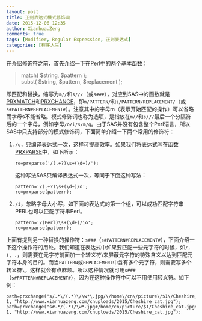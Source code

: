 ```yaml
---
layout: post
title: 正则表达式模式修饰词
date: 2015-12-06 12:35
author: Xianhua.Zeng
comments: true
tags: [Modifier, Regular Expression, 正则表达式]
categories: [程序人生]
---
```

<p>在介绍修饰符之前，首先介绍一下在<span style="text-decoration: underline;"><a href="https://www.perl.org/" target="_blank">Perl</a></span>中的两个基本函数：</p>
<blockquote>
<p>match( $string, $pattern );<br />
 subst( $string, $pattern, $replacement );</p>
</blockquote>
<p>即匹配和替换，缩写为<code>m//</code>和<code>s///</code>（或<code>s###</code>），对应到SAS中的函数就是<span style="text-decoration: underline;"><a href="https://support.sas.com/documentation/cdl/en/lrdict/64316/HTML/default/viewer.htm#a002296115.htm" target="_blank">PRXMATCH</a></span>和<span style="text-decoration: underline;"><a href="https://support.sas.com/documentation/cdl/en/lrdict/64316/HTML/default/viewer.htm#a002601591.htm" target="_blank">PRXCHANGE</a></span>，即<code>m/PATTERN/</code>和<code>s/PATTERN/REPLACEMENT/</code>（或<code>s#PATTERN#REPLACEMENT#</code>）。<!--more-->注意其中的字母m（表示开始匹配的操作）可以省略而字母s不能省略。模式修饰词也称为选项，是指放在<code>m//</code>和<code>s///</code>最后一个分隔符后的一个字母，例如字母<code>/o/i/s/m/g</code>。由于SAS并没有包含整个Perl语言，所以SAS中只支持部分的模式修饰词，下面简单介绍一下两个常用的修饰符：</p>
<ol>
	<li><code>/o</code>，只编译表达式一次，这样可提高效率。如果我们将表达式写在函数<span style="text-decoration: underline;"><a href="http://support.sas.com/documentation/cdl/en/lrdict/64316/HTML/default/viewer.htm#a002295977.htm" target="_blank">PRXPARSE</a></span>中，如下所示：
<pre><code>re=prxparse('/(.+?)\s+(\d+)/');
</code></pre>
这种写法SAS只编译表达式一次，等同于下面这种写法：
<pre><code>pattern='/(.+?)\s+(\d+)/o'; 
re=prxparse(pattern);</code></pre>
</li>
	<li><code>/i</code>，忽略字母大小写，如下面的表达式的第一个组，可以成功匹配字符串PERL也可以匹配字符串Perl。
<pre><code>pattern='/(Perl)\s+(\d+)/io'; 
re=prxparse(pattern);</code></pre>
</li>
</ol>
<p>上面有提到另一种替换的操作符：<code>s###</code>（<code>s#PATTERN#REPLACEMENT#</code>），下面介绍一下这个操作符的用处。我们知道在表达式中如果要匹配一些元字符的时候，如<code>/, (, .</code>，则需要在元字符前面加一个转义符\来屏蔽元字符的特殊含义以达到匹配元字符本身的目的。而当<code>PATTERN</code>或<code>REPLACEMENT</code>中含有多个元字符，则需要写多个转义符<code>\</code>，这样就会有点麻烦。所以这种情况就可用<code>s###</code>（<code>s#PATTERN#REPLACEMENT#</code>），因为在这种操作符中可以不用使用转义符。如下例：</p>
<pre><code>path=prxchange("s/.*\/(.*)\/\w*\.jpg/\/home\/cn\/picture\/$1\/Cheshire_cat.jpg/", 1, "http://www.xianhuazeng.com/cnuploads/2015/Cheshire_cat.jpg");
path=prxchange("s#.*/(.*)/\w*.jpg#/home/cn/picture/$1/Cheshire_cat.jpg#", 1, "http://www.xianhuazeng.com/cnuploads/2015/Cheshire_cat.jpg");
</code></pre>
